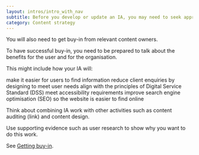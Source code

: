 ```yaml
---
layout: intros/intro_with_nav
subtitle: Before you develop or update an IA, you may need to seek approval for additional resources.
category: Content strategy
---
```


You will also need to get buy-in from relevant content owners.

To have successful buy-in, you need to be prepared to talk about the benefits for the user and for the organisation.

This might include how your IA will:

make it easier for users to find information
reduce client enquiries by designing to meet user needs
align with the principles of Digital Service Standard (DSS)
meet accessibility requirements
improve search engine optimisation (SEO) so the website is easier to find online

Think about combining IA work with other activities such as content auditing (link) and content design.

Use supporting evidence such as user research to show why you want to do this work.

See [Getting buy-in](/content-strategy/getting-buy-in).